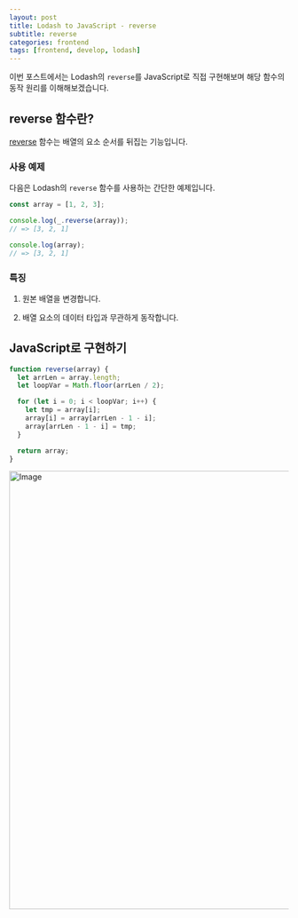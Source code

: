 ```yaml
---
layout: post
title: Lodash to JavaScript - reverse
subtitle: reverse
categories: frontend
tags: [frontend, develop, lodash]
---
```


이번 포스트에서는 Lodash의 `reverse`를 JavaScript로 직접 구현해보며 해당 함수의 동작 원리를 이해해보겠습니다.

## reverse 함수란?

[reverse](https://lodash.com/docs/4.17.15#reverse) 함수는 배열의 요소 순서를 뒤집는 기능입니다.

### 사용 예제

다음은 Lodash의 `reverse` 함수를 사용하는 간단한 예제입니다.

```javascript
const array = [1, 2, 3];

console.log(_.reverse(array));
// => [3, 2, 1]

console.log(array);
// => [3, 2, 1]
```

### 특징

1. 원본 배열을 변경합니다.

2. 배열 요소의 데이터 타입과 무관하게 동작합니다.

## JavaScript로 구현하기

```javascript
function reverse(array) {
  let arrLen = array.length;
  let loopVar = Math.floor(arrLen / 2);

  for (let i = 0; i < loopVar; i++) {
    let tmp = array[i];
    array[i] = array[arrLen - 1 - i];
    array[arrLen - 1 - i] = tmp;
  }

  return array;
}
```

<img width="790" alt="Image" src="https://github.com/user-attachments/assets/7eea6d70-ee94-4b8a-af27-fd73241abb12" />
